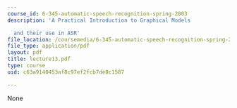 ```yaml
---
course_id: 6-345-automatic-speech-recognition-spring-2003
description: 'A Practical Introduction to Graphical Models

  and their use in ASR'
file_location: /coursemedia/6-345-automatic-speech-recognition-spring-2003/c63a9140453af8c97ef2fcb7de0c1587_lecture13.pdf
file_type: application/pdf
layout: pdf
title: lecture13.pdf
type: course
uid: c63a9140453af8c97ef2fcb7de0c1587

---
```

None